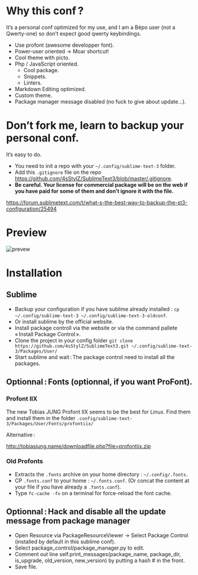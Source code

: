 # Why this conf ?

It’s a personal conf optimized for my use, and I am a Bépo user (not a Qwerty-one) so don’t expect good qwerty keybindings.

* Use profont (awesome developper font).
* Power-user oriented -> Moar shortcut!
* Cool theme with picto.
* Php / JavaScript oriented.
  * Cool package.
  * Snippets.
  * Linters.
* Markdown Editing optimized.
* Custom theme.
* Package manager message disabled (no fuck to give about update…).

# Don’t fork me, learn to backup your personal conf.

It’s easy to do. 
* You need to init a repo with your `~/.config/sublime-text-3` folder.
* Add this `.gitignore` file on the repo https://github.com/4sStylZ/SublimeText3/blob/master/.gitignore.
* **Be careful. Your license for commercial package will be on the web if you have paid for some of them and don’t ignore it with the file.**

https://forum.sublimetext.com/t/what-s-the-best-way-to-backup-the-st3-configuration/25494

# Preview

![prevew](http://i.imgur.com/LoT9tei.jpg)

# Installation

## Sublime

* Backup your configuration if you have sublime already installed : `cp ~/.config/sublime-text-3 ~/.config/sublime-text-3-oldconf`.
* Or install sublime by the official website.
* Install package controll via the website or via the command pallete « Install Package Control ».
* Clone the project in your config folder `git clone https://github.com/4sStylZ/SublimeText3.git ~/.config/sublime-text-3/Packages/User/`
* Start sublime and wait : The package control need to install all the packages.

## Optionnal : Fonts (optionnal, if you want ProFont).

### Profont IIX

The new Tobias JUNG Profont IIX seems to be the best for Linux.
Find them and install them in the folder `.config/sublime-text-3/Packages/User/Fonts/profontiix/`

Alternative : 

http://tobiasjung.name/downloadfile.php?file=profontiix.zip

### Old Profonts

* Extracts the `.fonts` archive on your home directory : `~/.config/.fonts`.
* CP `.fonts.conf` to your home : `~/.fonts.conf`. (Or concat the content at your file if you have already a `.fonts.conf`).
* Type `fc-cache -fv` on a terminal for force-reload the font cache.

## Optionnal : Hack and disable all the update message from package manager

* Open Resource via PackageResourceViewer -> Select Package Control (installed by default in this sublime conf).
* Select package_control/package_manager.py to edit.
* Comment out line self.print_messages(package_name, package_dir, is_upgrade, old_version, new_version) by putting a hash # in the front.
* Save file.

